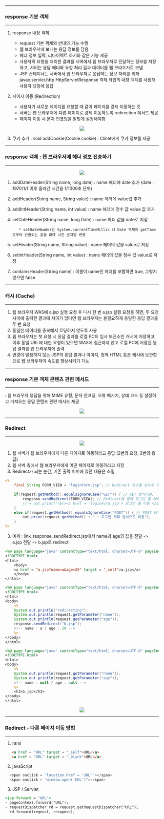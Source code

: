 -----
### response 기본 객체
-----
1. response  내장 객체
	- request 기본 객체와 반대의 기능 수행
	- 웹 브라우저에 보내는 응답 정보를 담음
	- 헤더 정보 입력, 리다이렉트 하기와 같은 기능 제공
	- 사용자의 요청을 처리한 결과를 서버에서 웹 브라우저로 전달하는 정보를 저장하고, 서버는 응답 헤더와 요청 처리 결과 데이터를 웹 브라우저로 보냄
	- JSP 컨테이너는 서버에서 웹 브라우저로 응답하는 정보 처리를 위해 javax.servlet.http.HttpServletResponse 객체 타입의 내장 객체를 사용해 사용자 요청에 응답

 2. 페이지 이동 (Redirection)
	- 사용자가 새로운 페이지를 요청할 때 같이 페이지를 강제 이동하는 것
	- 서버는 웹 브라우저에 다른 페이지로 강제 이동하도록 redirection 메서드 제공
	- 페이지 이동 시 문자 인코딩을 알맞게 설정해야함
<div align = "center">
<img src = "https://github.com/sooyounghan/JAVA/assets/34672301/db886e28-d96e-47b2-ba4f-2fca5ce4690b">
</div>

3. 쿠키 추가 : void addCookie(Cookie cookie)
   : Clinet에게 쿠키 정보를 제공

-----
### response 객체 : 웹 브라우저에 헤더 정보 전송하기
-----
<div align = "center">
<img src = "https://github.com/sooyounghan/Web/assets/34672301/2f4770a2-6a30-43da-b400-18830d2b58d4">
</div>

1. addDateHeader(String name, long date) : name 헤더에 date 추가 (date : 1970/1/1 이후 흘러간 시간을 1/1000초 단위)
2. addHeader(String name, String value) : name 헤더에 value값 추가
3. addIntHeader(String name, int value) : name 헤더에 정수 값 value 값 추가
4. setDateHeader(String name, long Date) : name 헤더 값을 date로 지정
    
   	      * setDateHeader는 System.currentTimeMillis 나 Date 객체의 getTime로부터 반환되는 값을 GMT 시간 문자열 변경
5. setHeader(String name, String value) : name 헤더의 값을 value로 저장
6. setIntHeader(String name, int value) : name 헤더의 값을 정수 값 value로 저장
7. containsHeader(String name) : 이름이 name인 헤더를 포함하면 true, 그렇지 않으면 false

-----
### 캐시 (Cache)
-----
1. 웹 브라우저 WAS에 a.jsp 실행 요청 후 다시 한 번 a.jsp 실행 요청을 하면, 두 요청 사이에 출력한 결과에 차이가 없다면
   웹 브라우저는 불필요하게 동일한 응답 결과를 두 번 요청
2. 동일한 데이터를 중복해서 로딩하지 않도록 사용
3. 웹 브라우저는 첫 요청 시 응답 결과를 로컬 PC의 임시 보관소인 캐시에 저장하고, 이후 동일 URL에 대한 요청이
   있으면 WAS에 접근하지 않고 로컬 PC에 저장된 응답 결과를 웹 브라우저에 출력
4. 변경이 발생하지 않는 JSP의 응답 결과나 이미지, 정적 HTML 등은 캐시에 보관함으로 웹 브라우저의 속도를 향상시키기 가능

-----
### response 기본 객체 콘텐츠 관련 메서드
-----
: 웹 브라우저 응답을 위해 MIME 유형, 문자 인코딩, 오류 메시지, 상태 코드 등 설정하고 가져오는 응답 콘텐츠 관련 메서드 제공
<div align = "center">
<img src = "https://github.com/sooyounghan/JAVA/assets/34672301/5792cc11-c1f0-4954-819d-00cbc8b648cf">
</div>

-----
### Redirect
-----
<div align = "center">
<img src = "https://github.com/sooyounghan/Web/assets/34672301/92c2435d-f41e-4e80-befe-f7ef65dbb63c">
</div>

1. 웹 서버가 웹 브라우저에게 다른 페이지로 이동하라고 응답 (2번의 요청, 2번의 응답)
2. 웹 서버 측에서 웹 브라우저에게 어떤 페이지로 이동하라고 지정
3. Redirect가 되는 순간, 기존 출력 버퍼에 있던 내용은 소멸
   
```jsp
<%
	final String FORM_VIEW = "loginForm.jsp"; // Redirect 주소를 상수로 지정
	
	if(request.getMethod().equalsIgnoreCase("GET")) { // GET 방식이면,
		response.sendRedirect(FORM_VIEW); // Redirect을 통해 로그인 폼 페이지로 이동
		// = out.print("<br><a href = 'loginForm.jsp'> 로그인 폼 이동 </a>");
	}
	else if(request.getMethod().equalsIgnoreCase("POST")) { // POST 방식이면,
		out.print(request.getMethod() + " : 로그인 처리 방식으로 이동");
	}
%>
```

3. 예제  : link_response_sendRedirect.jsp에서 name과 age의 값을 전달 -> a.jsp 전달 -> b.jsp로 redirect
```jsp
<%@ page language="java" contentType="text/html; charset=UTF-8" pageEncoding="UTF-8"%>
<!DOCTYPE html>
<html>
	<body>
	<a href = "a.jsp?name=a&age=20" target = "_self">a.jsp</a>
	</body>
</html>
```
```jsp
<%@ page language="java" contentType="text/html; charset=UTF-8" pageEncoding="UTF-8"%>
<!DOCTYPE html>
<html>
<body>
	<% 
	System.out.println("redirecting");
	System.out.println(request.getParameter("name"));
	System.out.println(request.getParameter("age"));
	response.sendRedirect("b.jsp");
	<!-- name : a / age : 20 -->
	%>
</body>
</html>
```
```jsp
<%@ page language="java" contentType="text/html; charset=UTF-8" pageEncoding="UTF-8"%>
<!DOCTYPE html>
<html>
<body>
	<%
	System.out.println(request.getParameter("name"));
	System.out.println(request.getParameter("age"));
	<!-- name : null / age : null -->
	%>
	<h3>b.jsp</h3>
</body>
</html>
```

<div align = "center">
<img src = "https://github.com/sooyounghan/Web/assets/34672301/836839ae-c4e2-47d8-8c69-5507a5e58926">
</div>   

-----
### Redirect - 다른 페이지 이동 방법
-----
1. html
```html
   <a href = "URL" target = "_self">URL</a>
   <a href = "URL" target = "_blank">URL</a>
```

2. javaScript
```javascript
  <span onclick = "location.href = 'URL'"></span>
  <span onclick = "window.open('URL')"></span>
```

3. JSP / Servlet
```jsp
<jsp:forward = "URL">
- pageContext.forward("URL");
- requestDispatcher rd = request.getRequestDispatcher("URL");
  rd.forward(reqeust, resopnse);
```

